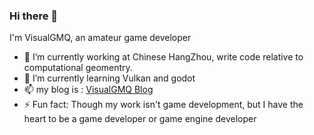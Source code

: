 ### Hi there 👋

I'm VisualGMQ, an amateur game developer

- 🔭 I’m currently working at Chinese HangZhou, write code relative to computational geomentry.
- 🌱 I’m currently learning Vulkan and godot
- 📫 my blog is : [VisualGMQ Blog](https://visualgmq.github.io/)
- ⚡ Fun fact: Though my work isn't game development, but I have the heart to be a game developer or game engine developer
